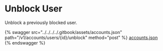 # Unblock User

Unblock a previously blocked user.

{% swagger src="../../../../.gitbook/assets/accounts.json" path="/v1/accounts/users/{id}/unblock" method="post" %}
[accounts.json](../../../../.gitbook/assets/accounts.json)
{% endswagger %}
